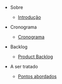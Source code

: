 * Sobre
  - [Introdução](/README.md)

* Cronograma
  - [Cronograma](/cronograma.md)
  
* Backlog
  - [Product Backlog](/ProductBacklog.md)

* A ser tratado
  - [Pontos abordados](/atividades.md)
